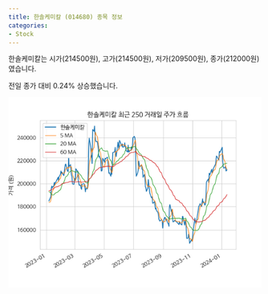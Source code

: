 ```yaml
---
title: 한솔케미칼 (014680) 종목 정보
categories:
- Stock
---
```


한솔케미칼는 시가(214500원), 고가(214500원), 저가(209500원), 종가(212000원)였습니다.

전일 종가 대비 0.24% 상승했습니다.

<!-- more -->

![014680](/assets/stock_images/014680.png)